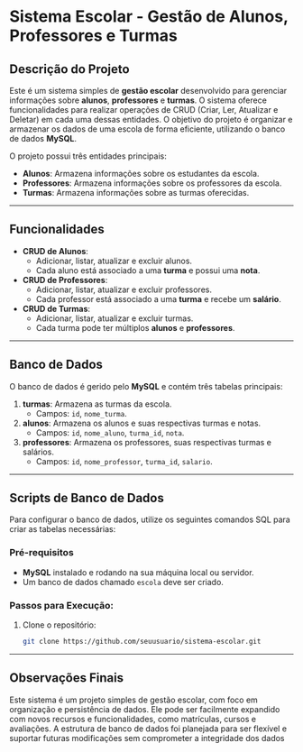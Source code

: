 # Sistema Escolar - Gestão de Alunos, Professores e Turmas

## Descrição do Projeto
Este é um sistema simples de **gestão escolar** desenvolvido para gerenciar informações sobre **alunos**, **professores** e **turmas**. O sistema oferece funcionalidades para realizar operações de CRUD (Criar, Ler, Atualizar e Deletar) em cada uma dessas entidades. O objetivo do projeto é organizar e armazenar os dados de uma escola de forma eficiente, utilizando o banco de dados **MySQL**.

O projeto possui três entidades principais:
- **Alunos**: Armazena informações sobre os estudantes da escola.
- **Professores**: Armazena informações sobre os professores da escola.
- **Turmas**: Armazena informações sobre as turmas oferecidas.

---

## Funcionalidades
- **CRUD de Alunos**:
  - Adicionar, listar, atualizar e excluir alunos.
  - Cada aluno está associado a uma **turma** e possui uma **nota**.
- **CRUD de Professores**:
  - Adicionar, listar, atualizar e excluir professores.
  - Cada professor está associado a uma **turma** e recebe um **salário**.
- **CRUD de Turmas**:
  - Adicionar, listar, atualizar e excluir turmas.
  - Cada turma pode ter múltiplos **alunos** e **professores**.

---

## Banco de Dados
O banco de dados é gerido pelo **MySQL** e contém três tabelas principais:

1. **turmas**: Armazena as turmas da escola.
   - Campos: `id`, `nome_turma`.
2. **alunos**: Armazena os alunos e suas respectivas turmas e notas.
   - Campos: `id`, `nome_aluno`, `turma_id`, `nota`.
3. **professores**: Armazena os professores, suas respectivas turmas e salários.
   - Campos: `id`, `nome_professor`, `turma_id`, `salario`.

---

## Scripts de Banco de Dados
Para configurar o banco de dados, utilize os seguintes comandos SQL para criar as tabelas necessárias:


### Pré-requisitos
- **MySQL** instalado e rodando na sua máquina local ou servidor.
- Um banco de dados chamado `escola` deve ser criado.

### Passos para Execução:
1. Clone o repositório:
   ```bash
   git clone https://github.com/seuusuario/sistema-escolar.git

 ---

  ## Observações Finais
Este sistema é um projeto simples de gestão escolar, com foco em organização e persistência de dados. Ele pode ser facilmente expandido com novos recursos e funcionalidades, 
como matrículas, cursos e avaliações. A estrutura de banco de dados foi planejada para ser flexível e suportar futuras modificações sem comprometer a integridade dos dados

